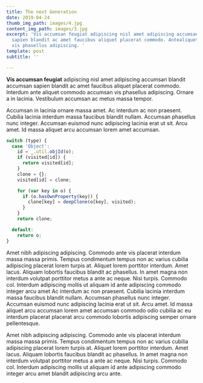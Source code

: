 ```yaml
---
title: The next Generation
date: 2019-04-24
thumb_img_path: images/4.jpg
content_img_path: images/3.jpg
excerpt: 'Vis accumsan feugiat adipiscing nisl amet adipiscing accumsan blandit accumsan
  sapien blandit ac amet faucibus aliquet placerat commodo. Antealiquet commodo accumsan
  vis phasellus adipiscing. '
template: post
subtitle: ''

---
```

**Vis accumsan feugiat** adipiscing nisl amet adipiscing accumsan blandit accumsan sapien blandit ac amet faucibus aliquet placerat commodo. Interdum ante aliquet commodo accumsan vis phasellus adipiscing. Ornare a in lacinia. Vestibulum accumsan ac metus massa tempor. 

Accumsan in lacinia ornare massa amet. Ac interdum ac non praesent. Cubilia lacinia interdum massa faucibus blandit nullam. Accumsan phasellus nunc integer. Accumsan euismod nunc adipiscing lacinia erat ut sit. Arcu amet. Id massa aliquet arcu accumsan lorem amet accumsan.

```javascript
switch (type) {
  case 'Object':
    id = _.util.objId(o);
    if (visited[id]) {
      return visited[id];
    }
    clone = {};
    visited[id] = clone;

    for (var key in o) {
      if (o.hasOwnProperty(key)) {
        clone[key] = deepClone(o[key], visited);
      }
    }
    return clone;

  default:
    return o;
}
```

Amet nibh adipiscing adipiscing. Commodo ante vis placerat interdum massa massa primis. Tempus condimentum tempus non ac varius cubilia adipiscing placerat lorem turpis at. Aliquet lorem porttitor interdum. Amet lacus. Aliquam lobortis faucibus blandit ac phasellus. In amet magna non interdum volutpat porttitor metus a ante ac neque. Nisi turpis. Commodo col. Interdum adipiscing mollis ut aliquam id ante adipiscing commodo integer arcu amet Ac interdum ac non praesent. Cubilia lacinia interdum massa faucibus blandit nullam. Accumsan phasellus nunc integer. Accumsan euismod nunc adipiscing lacinia erat ut sit. Arcu amet. Id massa aliquet arcu accumsan lorem amet accumsan commodo odio cubilia ac eu interdum placerat placerat arcu commodo lobortis adipiscing semper ornare pellentesque.

Amet nibh adipiscing adipiscing. Commodo ante vis placerat interdum massa massa primis. Tempus condimentum tempus non ac varius cubilia adipiscing placerat lorem turpis at. Aliquet lorem porttitor interdum. Amet lacus. Aliquam lobortis faucibus blandit ac phasellus. In amet magna non interdum volutpat porttitor metus a ante ac neque. Nisi turpis. Commodo col. Interdum adipiscing mollis ut aliquam id ante adipiscing commodo integer arcu amet blandit adipiscing arcu ante.
